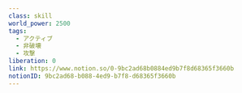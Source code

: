 ```yaml
---
class: skill
world_power: 2500
tags:
  - アクティブ
  - 非破壊
  - 攻撃
liberation: 0
link: https://www.notion.so/0-9bc2ad68b0884ed9b7f8d68365f3660b
notionID: 9bc2ad68-b088-4ed9-b7f8-d68365f3660b
---
```

